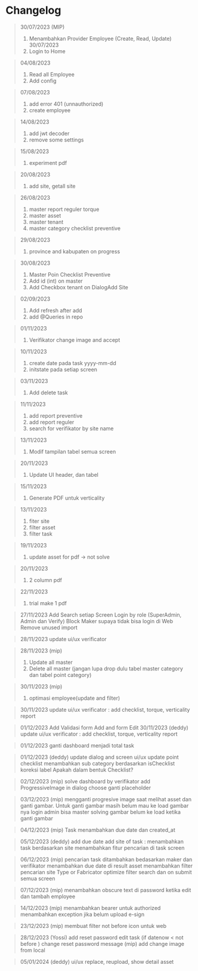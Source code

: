 # Changelog
> 30/07/2023 (MIP)
> 1. Menambahkan Provider Employee (Create, Read, Update)
> 30/07/2023 
> 1. Login to Home

> 04/08/2023
> 1. Read all Employee
> 2. Add config

> 07/08/2023
> 1. add error 401 (unnauthorized)
> 2. create employee

> 14/08/2023
> 1. add jwt decoder
> 2. remove some settings

> 15/08/2023
> 1. experiment pdf

> 20/08/2023
> 1. add site, getall site

> 26/08/2023
> 1. master report reguler torque
> 2. master asset
> 3. master tenant
> 4. master category checklist preventive

> 29/08/2023
> 1. province and kabupaten on progress

> 30/08/2023
> 1. Master Poin Checklist Preventive
> 2. Add id (int) on master
> 3. Add Checkbox tenant on DialogAdd Site

> 02/09/2023
> 1. Add refresh after add
> 2. add @Queries in repo

> 01/11/2023
> 1. Verifikator change image and accept

> 10/11/2023
> 1. create date pada task yyyy-mm-dd
> 2. initstate pada setiap screen

> 03/11/2023
> 1. Add delete task

> 11/11/2023
> 1. add report preventive
> 2. add report reguler
> 3. search for verifikator by site name

> 13/11/2023
> 1. Modif tampilan tabel semua screen

> 20/11/2023
> 1. Update UI header, dan tabel 

> 15/11/2023
> 1. Generate PDF untuk verticality

> 13/11/2023
> 1. fiter site
> 2. filter asset
> 3. filter task

> 19/11/2023
> 1. update asset for pdf -> not solve

> 20/11/2023
> 1. 2 column pdf

> 22/11/2023
> 1. trial make 1 pdf

> 27/11/2023
> Add Search setiap Screen
> Login by role (SuperAdmin, Admin dan Verify)
> Block Maker supaya tidak bisa login di Web 
> Remove unused import

> 28/11/2023
> update ui/ux verificator

> 28/11/2023 (mip)
> 1. Update all master
> 2. Delete all master (jangan lupa drop dulu tabel master category dan tabel point category)

> 30/11/2023 (mip)
> 1. optimasi employee(update and filter)

> 30/11/2023
> update ui/ux verificator : add checklist, torque, verticality report

> 01/12/2023
> Add Validasi form Add and form Edit 
> 30/11/2023 (deddy)
> update ui/ux verificator : add checklist, torque, verticality report

> 01/12/2023
> ganti dashboard menjadi total task

> 01/12/2023 (deddy)
> update dialog and screen ui/ux
> update point checklist menambahkan sub category berdasarkan isChecklist
> koreksi label Apakah dalam bentuk Checklist?

> 02/12/2023 (mip)
> solve dashboard by verifikator
> add ProgressiveImage in dialog choose
> ganti placeholder 

> 03/12/2023 (mip)
> mengganti progresive image saat melihat asset dan ganti gambar. Untuk ganti gambar masih belum mau ke load gambar nya
> login admin bisa master
> solving gambar belum ke load ketika ganti gambar

> 04/12/2023 (mip)
> Task menambahkan due date dan created_at

> 05/12/2023 (deddy)
> add due date
> add site of task : menambahkan task berdasarkan site
> menambahkan fitur pencarian di task screen

> 06/12/2023 (mip)
> pencarian task ditambahkan bedasarkan maker dan verifikator
> menambahkan due date di result asset
> menambahkan filter pencarian site Type or Fabricator
> optimize filter search dan on submit semua screen

> 07/12/2023 (mip)
> menambahkan obscure text di password ketika edit dan tambah employee

> 14/12/2023 (mip)
> menambahkan bearer untuk authorized
> menambahkan exception jika belum upload e-sign

> 23/12/2023 (mip)
> membuat filter not before
> icon untuk web

> 28/12/2023 (Yossi)
> add reset password
> edit task (if datenow < not before )
> change reset password message
> (mip)
> add change image from local

> 05/01/2024 (deddy)
> ui/ux replace, reupload, show detail asset